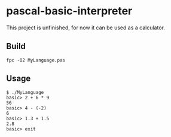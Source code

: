 # pascal-basic-interpreter

This project is unfinished, for now it can be used as a calculator.

## Build
`fpc -O2 MyLanguage.pas`

## Usage
```
$ ./MyLanguage
basic> 2 + 6 * 9
56
basic> 4 - (-2)
6
basic> 1.3 + 1.5
2.8
basic> exit
```
